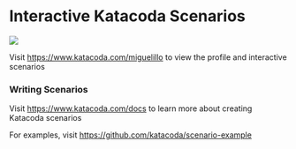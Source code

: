 # Interactive Katacoda Scenarios

[![](http://shields.katacoda.com/katacoda/miguelillo/count.svg)](https://www.katacoda.com/miguelillo "Get your profile on Katacoda.com")

Visit https://www.katacoda.com/miguelillo to view the profile and interactive scenarios

### Writing Scenarios
Visit https://www.katacoda.com/docs to learn more about creating Katacoda scenarios

For examples, visit https://github.com/katacoda/scenario-example
